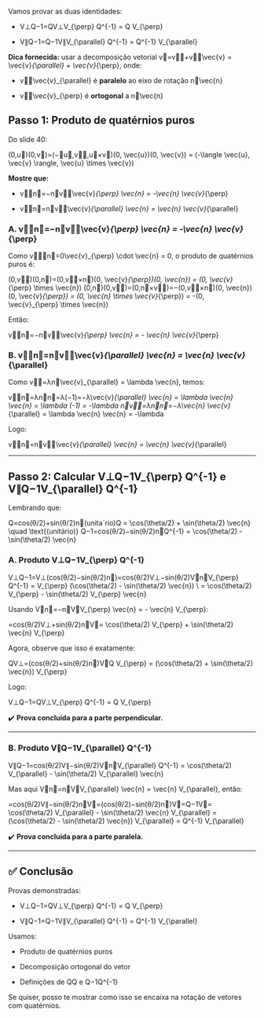 Vamos provar as duas identidades:

- V⊥Q−1=QV⊥V_{\perp} Q^{-1} = Q V_{\perp}
    
- V∥Q−1=Q−1V∥V_{\parallel} Q^{-1} = Q^{-1} V_{\parallel}
    

**Dica fornecida:** usar a decomposição vetorial v⃗=v⃗∥+v⃗⊥\vec{v} = \vec{v}_{\parallel} + \vec{v}_{\perp}, onde:

- v⃗∥\vec{v}_{\parallel} é **paralelo** ao eixo de rotação n⃗\vec{n}
    
- v⃗⊥\vec{v}_{\perp} é **ortogonal** a n⃗\vec{n}
    

## Passo 1: Produto de quatérnios puros

Do slide 40:

(0,u⃗)(0,v⃗)=(−⟨u⃗,v⃗⟩,u⃗×v⃗)(0, \vec{u})(0, \vec{v}) = (-\langle \vec{u}, \vec{v} \rangle, \vec{u} \times \vec{v})

**Mostre que:**

- v⃗⊥n⃗=−n⃗v⃗⊥\vec{v}_{\perp} \vec{n} = -\vec{n} \vec{v}_{\perp}
    
- v⃗∥n⃗=n⃗v⃗∥\vec{v}_{\parallel} \vec{n} = \vec{n} \vec{v}_{\parallel}
    

### A. v⃗⊥n⃗=−n⃗v⃗⊥\vec{v}_{\perp} \vec{n} = -\vec{n} \vec{v}_{\perp}

Como v⃗⊥⋅n⃗=0\vec{v}_{\perp} \cdot \vec{n} = 0, o produto de quatérnios puros é:

(0,v⃗⊥)(0,n⃗)=(0,v⃗⊥×n⃗)(0, \vec{v}_{\perp})(0, \vec{n}) = (0, \vec{v}_{\perp} \times \vec{n}) (0,n⃗)(0,v⃗⊥)=(0,n⃗×v⃗⊥)=−(0,v⃗⊥×n⃗)(0, \vec{n})(0, \vec{v}_{\perp}) = (0, \vec{n} \times \vec{v}_{\perp}) = -(0, \vec{v}_{\perp} \times \vec{n})

Então:

v⃗⊥n⃗=−n⃗v⃗⊥\vec{v}_{\perp} \vec{n} = - \vec{n} \vec{v}_{\perp}

### B. v⃗∥n⃗=n⃗v⃗∥\vec{v}_{\parallel} \vec{n} = \vec{n} \vec{v}_{\parallel}

Como v⃗∥=λn⃗\vec{v}_{\parallel} = \lambda \vec{n}, temos:

v⃗∥n⃗=λn⃗n⃗=λ(−1)=−λ\vec{v}_{\parallel} \vec{n} = \lambda \vec{n} \vec{n} = \lambda (-1) = -\lambda n⃗v⃗∥=λn⃗n⃗=−λ\vec{n} \vec{v}_{\parallel} = \lambda \vec{n} \vec{n} = -\lambda

Logo:

v⃗∥n⃗=n⃗v⃗∥\vec{v}_{\parallel} \vec{n} = \vec{n} \vec{v}_{\parallel}

---

## Passo 2: Calcular V⊥Q−1V_{\perp} Q^{-1} e V∥Q−1V_{\parallel} Q^{-1}

Lembrando que:

Q=cos⁡(θ/2)+sin⁡(θ/2)n⃗(unitaˊrio)Q = \cos(\theta/2) + \sin(\theta/2) \vec{n} \quad \text{(unitário)} Q−1=cos⁡(θ/2)−sin⁡(θ/2)n⃗Q^{-1} = \cos(\theta/2) - \sin(\theta/2) \vec{n}

### A. Produto V⊥Q−1V_{\perp} Q^{-1}

V⊥Q−1=V⊥(cos⁡(θ/2)−sin⁡(θ/2)n⃗)=cos⁡(θ/2)V⊥−sin⁡(θ/2)V⊥n⃗V_{\perp} Q^{-1} = V_{\perp} (\cos(\theta/2) - \sin(\theta/2) \vec{n}) \\ = \cos(\theta/2) V_{\perp} - \sin(\theta/2) V_{\perp} \vec{n}

Usando V⊥n⃗=−n⃗V⊥V_{\perp} \vec{n} = - \vec{n} V_{\perp}:

=cos⁡(θ/2)V⊥+sin⁡(θ/2)n⃗V⊥= \cos(\theta/2) V_{\perp} + \sin(\theta/2) \vec{n} V_{\perp}

Agora, observe que isso é exatamente:

QV⊥=(cos⁡(θ/2)+sin⁡(θ/2)n⃗)V⊥Q V_{\perp} = (\cos(\theta/2) + \sin(\theta/2) \vec{n}) V_{\perp}

Logo:

V⊥Q−1=QV⊥V_{\perp} Q^{-1} = Q V_{\perp}

✔️ **Prova concluída para a parte perpendicular.**

---

### B. Produto V∥Q−1V_{\parallel} Q^{-1}

V∥Q−1=cos⁡(θ/2)V∥−sin⁡(θ/2)V∥n⃗V_{\parallel} Q^{-1} = \cos(\theta/2) V_{\parallel} - \sin(\theta/2) V_{\parallel} \vec{n}

Mas aqui V∥n⃗=n⃗V∥V_{\parallel} \vec{n} = \vec{n} V_{\parallel}, então:

=cos⁡(θ/2)V∥−sin⁡(θ/2)n⃗V∥=(cos⁡(θ/2)−sin⁡(θ/2)n⃗)V∥=Q−1V∥= \cos(\theta/2) V_{\parallel} - \sin(\theta/2) \vec{n} V_{\parallel} = (\cos(\theta/2) - \sin(\theta/2) \vec{n}) V_{\parallel} = Q^{-1} V_{\parallel}

✔️ **Prova concluída para a parte paralela.**

---

## ✅ Conclusão

Provas demonstradas:

- V⊥Q−1=QV⊥V_{\perp} Q^{-1} = Q V_{\perp}
    
- V∥Q−1=Q−1V∥V_{\parallel} Q^{-1} = Q^{-1} V_{\parallel}
    

Usamos:

- Produto de quatérnios puros
    
- Decomposição ortogonal do vetor
    
- Definições de QQ e Q−1Q^{-1}
    

Se quiser, posso te mostrar como isso se encaixa na rotação de vetores com quatérnios.